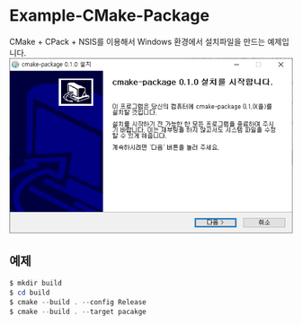 # Example-CMake-Package
CMake + CPack + NSIS를 이용해서 Windows 환경에서 설치파일을 만드는 예제입니다.
![cmake-package](images/cmake-package.png)

## 예제
~~~powershell
$ mkdir build
$ cd build
$ cmake --build . --config Release
$ cmake --build . --target pacakge
~~~